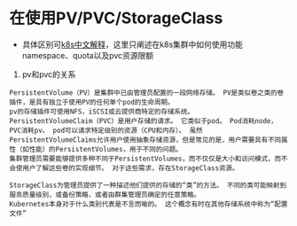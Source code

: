 # 在使用PV/PVC/StorageClass
* 具体区别可[k8s中文解释](https://www.kubernetes.org.cn/pvpvcstorageclass)，这里只阐述在k8s集群中如何使用功能namespace、quota以及pvc资源限额
1. pv和pvc的关系
```
PersistentVolume（PV）是集群中已由管理员配置的一段网络存储。 PV是类似卷之类的卷插件，是具有独立于使用PV的任何单个pod的生命周期。
pv的存储插件可使用NFS，iSCSI或云提供商特定的存储系统。
PersistentVolumeClaim（PVC）是用户存储的请求。 它类似于pod。 Pod消耗node，PVC消耗pv。 pod可以请求特定级别的资源（CPU和内存）。 虽然PersistentVolumeClaims允许用户使用抽象存储资源，但是常见的是，用户需要具有不同属性（如性能）的PersistentVolumes，用于不同的问题。
集群管理员需要能够提供多种不同于PersistentVolumes，而不仅仅是大小和访问模式，而不会使用户了解这些卷的实现细节。 对于这些需求，存在StorageClass资源。

StorageClass为管理员提供了一种描述他们提供的存储的“类”的方法。 不同的类可能映射到服务质量级别，或备份策略，或者由群集管理员确定的任意策略。
Kubernetes本身对于什么类别代表是不言而喻的。 这个概念有时在其他存储系统中称为“配置文件”
```
